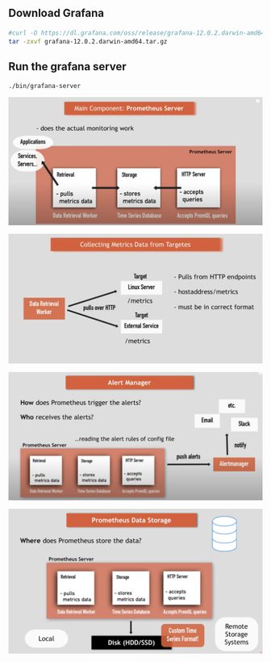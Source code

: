 ## Download Grafana

```bash
#curl -O https://dl.grafana.com/oss/release/grafana-12.0.2.darwin-amd64.tar.gz
tar -zxvf grafana-12.0.2.darwin-amd64.tar.gz
```

## Run the grafana server

```bash
./bin/grafana-server
```


![alt text](image.png)



![alt text](image-1.png)


![alt text](image-2.png)


![alt text](image-3.png)